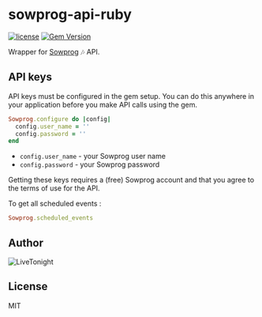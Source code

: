 # sowprog-api-ruby

[![license](https://img.shields.io/github/license/mashape/apistatus.svg)]()
[![Gem Version](https://badge.fury.io/rb/sowprog-api-ruby.svg)](https://badge.fury.io/rb/sowprog-api-ruby)

Wrapper for [Sowprog](https://www.sowprog.com/) 🎶 API.

## API keys

API keys must be configured in the gem setup. You can do this anywhere in your application before you make API calls using the gem.

```ruby
Sowprog.configure do |config|
  config.user_name = ''
  config.password = ''
end
```

* `config.user_name` - your Sowprog user name
* `config.password` - your Sowprog password

Getting these keys requires a (free) Sowprog account and that you agree to the terms of use for the API.

To get all scheduled events :

```ruby
Sowprog.scheduled_events
```
## Author

![LiveTonight](https://res.cloudinary.com/dcyafbpoh/image/upload/w_200/v1602761423/logo_vert_noir_plat.png)

## License

MIT
